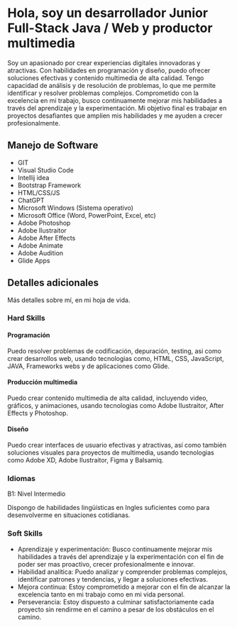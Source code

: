 # Hola, soy un desarrollador Junior Full-Stack Java / Web y productor multimedia

Soy un apasionado por crear experiencias digitales innovadoras y atractivas. Con habilidades en programación y diseño, puedo ofrecer soluciones efectivas y contenido multimedia de alta calidad. Tengo capacidad de análisis y de resolución de problemas, lo que me permite identificar y resolver problemas complejos. Comprometido con la excelencia en mi trabajo, busco continuamente mejorar mis habilidades a través del aprendizaje y la experimentación. Mi objetivo final es trabajar en proyectos desafiantes que amplíen mis habilidades y me ayuden a crecer profesionalmente.

## Manejo de Software

* GIT
* Visual Studio Code
* Intellij idea
* Bootstrap Framework
* HTML/CSS/JS
* ChatGPT
* Microsoft Windows (Sistema operativo)
* Microsoft Office (Word, PowerPoint, Excel, etc)
* Adobe Photoshop
* Adobe Ilustraitor
* Adobe After Effects
* Adobe Animate
* Adobe Audition
* Glide Apps

## Detalles adicionales

Más detalles sobre mí, en mi hoja de vida.

### Hard Skills

#### Programación

Puedo resolver problemas de codificación, depuración, testing, asi como crear desarrollos web, usando tecnologias como, HTML, CSS, JavaScript, JAVA, Frameworks webs y de aplicaciones como Glide.

#### Producción multimedia

Puedo crear contenido multimedia de alta calidad, incluyendo video, gráficos, y animaciones, usando tecnologias como Adobe Ilustraitor, After Effects y Photoshop.

#### Diseño

Puedo crear interfaces de usuario efectivas y atractivas, así como también soluciones visuales para proyectos de multimedia, usando tecnologias como Adobe XD, Adobe Ilustraitor, Figma y Balsamiq.

### Idiomas

B1: Nivel Intermedio

Dispongo de habilidades lingüísticas en Ingles suficientes como para desenvolverme en situaciones cotidianas.

### Soft Skills

* Aprendizaje y experimentación: Busco continuamente mejorar mis habilidades a través del aprendizaje y la experimentación con el fin de poder ser mas proactivo, crecer profesionalmente e innovar.
* Habilidad analítica: Puedo analizar y comprender problemas complejos, identificar patrones y tendencias, y llegar a soluciones efectivas.
* Mejora continua: Estoy comprometido a mejorar con el fin de alcanzar la excelencia tanto en mi trabajo como en mi vida personal.
* Perseverancia: Estoy dispuesto a culminar satisfactoriamente cada proyecto sin rendirme en el camino a pesar de los obstáculos en el camino.

